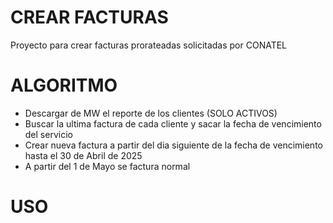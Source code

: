 # CREAR FACTURAS
Proyecto para crear facturas prorateadas solicitadas por CONATEL

# ALGORITMO
- Descargar de MW el reporte de los clientes (SOLO ACTIVOS)
- Buscar la ultima factura de cada cliente y sacar la fecha de vencimiento del servicio
- Crear nueva factura a partir del dia siguiente de la fecha de vencimiento hasta el 30 de Abril de 2025
- A partir del 1 de Mayo se factura normal

# USO
